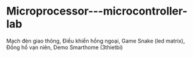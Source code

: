# Microprocessor---microcontroller-lab
Mạch đèn giao thông, Điều khiển hồng ngoại, Game Snake (led matrix), Đồng hồ vạn niên, Demo Smarthome (3thietbi)

